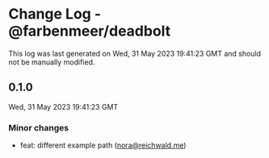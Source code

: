 # Change Log - @farbenmeer/deadbolt

This log was last generated on Wed, 31 May 2023 19:41:23 GMT and should not be manually modified.

<!-- Start content -->

## 0.1.0

Wed, 31 May 2023 19:41:23 GMT

### Minor changes

- feat: different example path (nora@reichwald.me)
